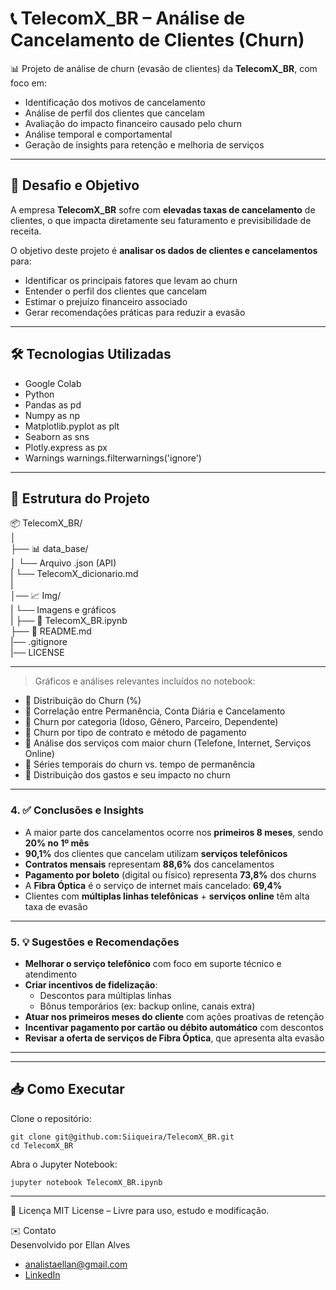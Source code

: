 # 📞 TelecomX_BR – Análise de Cancelamento de Clientes (Churn)

📊 Projeto de análise de churn (evasão de clientes) da **TelecomX_BR**, com foco em:
- Identificação dos motivos de cancelamento
- Análise de perfil dos clientes que cancelam
- Avaliação do impacto financeiro causado pelo churn
- Análise temporal e comportamental
- Geração de insights para retenção e melhoria de serviços

---

## 🎯 Desafio e Objetivo

A empresa **TelecomX_BR** sofre com **elevadas taxas de cancelamento** de clientes, o que impacta diretamente seu faturamento e previsibilidade de receita.

O objetivo deste projeto é **analisar os dados de clientes e cancelamentos** para:
- Identificar os principais fatores que levam ao churn
- Entender o perfil dos clientes que cancelam
- Estimar o prejuízo financeiro associado
- Gerar recomendações práticas para reduzir a evasão

---


## 🛠️ Tecnologias Utilizadas

- Google Colab
- Python
- Pandas as pd
- Numpy as np
- Matplotlib.pyplot as plt
- Seaborn as sns
- Plotly.express as px
- Warnings
  warnings.filterwarnings('ignore')

---

## 📁 Estrutura do Projeto

📦 TelecomX_BR/  
│  
├── 📊 data_base/  
│ └── Arquivo .json (API)  
| └── TelecomX_dicionario.md  
|  
│── 📈 Img/  
| └── Imagens e gráficos  
|
├── 📓 TelecomX_BR.ipynb  
├── 📜 README.md  
|── .gitignore  
|── LICENSE  


---

> Gráficos e análises relevantes incluídos no notebook:

- 📌 Distribuição do Churn (%)
- 📌 Correlação entre Permanência, Conta Diária e Cancelamento
- 📌 Churn por categoria (Idoso, Gênero, Parceiro, Dependente)
- 📌 Churn por tipo de contrato e método de pagamento
- 📌 Análise dos serviços com maior churn (Telefone, Internet, Serviços Online)
- 📌 Séries temporais do churn vs. tempo de permanência
- 📌 Distribuição dos gastos e seu impacto no churn

---

### 4. ✅ Conclusões e Insights

- A maior parte dos cancelamentos ocorre nos **primeiros 8 meses**, sendo **20% no 1º mês**
- **90,1%** dos clientes que cancelam utilizam **serviços telefônicos**
- **Contratos mensais** representam **88,6%** dos cancelamentos
- **Pagamento por boleto** (digital ou físico) representa **73,8%** dos churns
- A **Fibra Óptica** é o serviço de internet mais cancelado: **69,4%**
- Clientes com **múltiplas linhas telefônicas** + **serviços online** têm alta taxa de evasão

---

### 5. 💡 Sugestões e Recomendações

- **Melhorar o serviço telefônico** com foco em suporte técnico e atendimento
- **Criar incentivos de fidelização**:
  - Descontos para múltiplas linhas
  - Bônus temporários (ex: backup online, canais extra)
- **Atuar nos primeiros meses do cliente** com ações proativas de retenção
- **Incentivar pagamento por cartão ou débito automático** com descontos
- **Revisar a oferta de serviços de Fibra Óptica**, que apresenta alta evasão

---

---

## 📥 Como Executar

Clone o repositório:

```
git clone git@github.com:Siiqueira/TelecomX_BR.git
cd TelecomX_BR
```
Abra o Jupyter Notebook:  
```
jupyter notebook TelecomX_BR.ipynb
```
---

📄 Licença
MIT License – Livre para uso, estudo e modificação.

✉️ Contato  
Desenvolvido por Ellan Alves  
- analistaellan@gmail.com
-  [LinkedIn](https://www.linkedin.com/in/ellan-alves-dados/)
